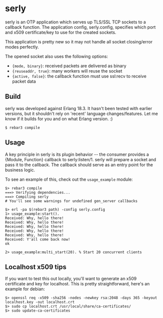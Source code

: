 serly
=====

serly is an OTP application which serves up TLS/SSL TCP sockets
to a callback function. The application config, serly.config,
specifies which port and x509 certificate/key to use for the
created sockets.

This application is pretty new so it may not handle all socket
closing/error modes perfectly.

The opened socket also uses the following options:
  - `{mode, binary}`: received packets are delivered as binary
  - `{reuseaddr, true}`: many workers will reuse the socket
  - `{active, false}`: the callback function must use ssl:recv
    to receive packet data

Build
-----
serly was developed against Erlang 18.3. It hasn't been tested with earlier
versions, but it shouldn't rely on 'recent' language changes/features.
Let me know if it builds for you and on what Erlang version. :)

    $ rebar3 compile

Usage
-----

A key principle in serly is its plugin behavior -- the consumer
provides a {Module, Function} callback to serly:listen/1. serly
will prepare a socket and pass it to the callback. The callback
should serve as an entry point for the business logic.

To see an example of this, check out the `usage_example` module:

```
$> rebar3 compile
===> Verifying dependencies...
===> Compiling serly
# You'll see some warnings for undefined gen_server callbacks

$> erl -pa $(rebar3 path) -config serly.config
1> usage_example:start().
Received: Why, hello there!
Received: Why, hello there!
Received: Why, hello there!
Received: Why, hello there!
Received: Why, hello there!
Received: Y'all come back now!
ok

2> usage_example:multi_start(20). % Start 20 concurrent clients
```

Localhost x509 tips
-------------------
If you want to test this out locally, you'll want to generate an x509
certificate and key for localhost. This is pretty straightforward, here's
an example for debian:

```
$> openssl req -x509 -sha256 -nodes -newkey rsa:2048 -days 365 -keyout localhost.key -out localhost.crt
$> sudo cp localhost.crt /usr/local/share/ca-certificates/
$> sudo update-ca-certificates
```
